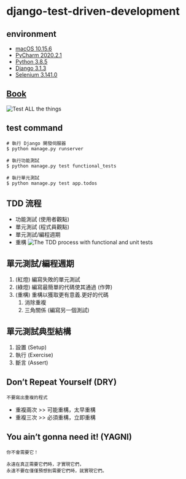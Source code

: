 # django-test-driven-development

## environment
- [macOS 10.15.6](https://www.apple.com/tw/macos/catalina/)
- [PyCharm 2020.2.1](https://www.jetbrains.com/pycharm/)
- [Python 3.8.5](https://www.python.org/)
- [Django 3.1.3](https://www.djangoproject.com/)
- [Selenium 3.141.0](https://github.com/SeleniumHQ/selenium)

## [Book](https://www.obeythetestinggoat.com/pages/book.html)
![Test ALL the things](https://www.obeythetestinggoat.com/book/images/twp2_0401.png)

## test command
```shell script
# 執行 Django 開發伺服器
$ python manage.py runserver

# 執行功能測試
$ python manage.py test functional_tests

# 執行單元測試
$ python manage.py test app.todos
```

## TDD 流程
- 功能測試 (使用者觀點)
- 單元測試 (程式員觀點)
- 單元測試/編程週期
- 重構
![The TDD process with functional and unit tests](https://www.obeythetestinggoat.com/book/images/twp2_0701.png)

## 單元測試/編程週期
1. (紅燈) 編寫失敗的單元測試
2. (綠燈) 編寫最簡單的代碼使其通過 (作弊)
3. (重構) 重構以獲取更有意義.更好的代碼
    1. 消除重複
    2. 三角關係 (編寫另一個測試)

## 單元測試典型結構
1. 設置 (Setup)
2. 執行 (Exercise)
3. 斷言 (Assert)
    
## Don’t Repeat Yourself (DRY)
`不要寫出重複的程式`
- 重複兩次 >> 可能重構，太早重構
- 重複三次 >> 必須重構，立即重構

## You ain’t gonna need it! (YAGNI)
`你不會需要它！`
```
永遠在真正需要它們時，才實現它們，
永遠不要在僅僅預想到需要它們時，就實現它們。
```